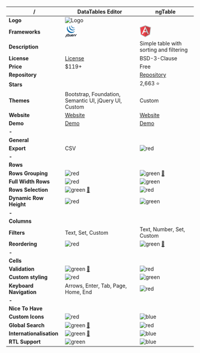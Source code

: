 |**/**|DataTables Editor|ngTable|
|-----|-----------------|-------|
|**Logo**|![Logo](https://editor.datatables.net/media/images/nav-e.png)||
|**Frameworks**|![jQuery](https://raw.githubusercontent.com/AmitMY/grids/master/assets/frameworks/jquery.png)|![Angular1](https://raw.githubusercontent.com/AmitMY/grids/master/assets/frameworks/angular1.png)|
|**Description**||Simple table with sorting and filtering|
|**License**|[License](https://editor.datatables.net/license/)|BSD-3-Clause|
|**Price**|$119+|Free|
|**Repository**||[Repository](https://github.com/esvit/ng-table)|
|**Stars**||2,663 :star:|
|**Themes**|Bootstrap, Foundation, Semantic UI, jQuery UI, Custom|Custom|
|**Website**|[Website](https://editor.datatables.net/)|[Website](http://ng-table.com/)|
|**Demo**|[Demo](https://editor.datatables.net/examples/index)|[Demo](http://ng-table.com/)|
|**-**|||
|**General**|||
|**Export**|CSV|![red](http://placehold.it/23/f03c15/000000?text=+)|
|**-**|||
|**Rows**|||
|**Rows Grouping**|![red](http://placehold.it/23/f03c15/000000?text=+)|![green](http://placehold.it/23/c5f015/000000?text=+) [:book:](http://ng-table.com/#/grouping/demo-grouping-basic)|
|**Full Width Rows**|![red](http://placehold.it/23/f03c15/000000?text=+)|![green](http://placehold.it/23/c5f015/000000?text=+)|
|**Rows Selection**|![green](http://placehold.it/23/c5f015/000000?text=+) [:book:](https://datatables.net/examples/api/select_row.html)|![red](http://placehold.it/23/f03c15/000000?text=+)|
|**Dynamic Row Height**|![red](http://placehold.it/23/f03c15/000000?text=+)|![green](http://placehold.it/23/c5f015/000000?text=+)|
|**-**|||
|**Columns**|||
|**Filters**|Text, Set, Custom|Text, Number, Set, Custom|
|**Reordering**|![red](http://placehold.it/23/f03c15/000000?text=+)|![green](http://placehold.it/23/c5f015/000000?text=+) [:book:](http://ng-table.com/#/columns/demo-reordering)|
|**-**|||
|**Cells**|||
|**Validation**|![green](http://placehold.it/23/c5f015/000000?text=+) [:book:](https://editor.datatables.net/examples/api/clientValidation.html)|![red](http://placehold.it/23/f03c15/000000?text=+)|
|**Custom styling**|![red](http://placehold.it/23/f03c15/000000?text=+)|![green](http://placehold.it/23/c5f015/000000?text=+)|
|**Keyboard Navigation**|Arrows, Enter, Tab, Page, Home, End|![red](http://placehold.it/23/f03c15/000000?text=+)|
|**-**|||
|**Nice To Have**|||
|**Custom Icons**|![red](http://placehold.it/23/f03c15/000000?text=+)|![blue](http://placehold.it/23/1589F0/000000?text=+)|
|**Global Search**|![green](http://placehold.it/23/c5f015/000000?text=+) [:book:](https://datatables.net/examples/api/multi_filter.html)|![red](http://placehold.it/23/f03c15/000000?text=+)|
|**Internationalisation**|![green](http://placehold.it/23/c5f015/000000?text=+) [:book:](https://datatables.net/manual/i18n)|![blue](http://placehold.it/23/1589F0/000000?text=+)|
|**RTL Support**|![green](http://placehold.it/23/c5f015/000000?text=+)|![blue](http://placehold.it/23/1589F0/000000?text=+)|